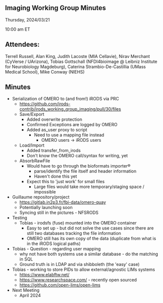 ## Imaging Working Group Minutes

Thursday, 2024/03/21

10:00 am ET

## Attendees:

Terrell Russell, Alan King, Judith Lacoste (MIA Cellavie), Nirav Merchant (CyVerse / UArizona), Tobias Gottschall (NFDI4bioimage @ Leibniz Institute for Neurobiology Magdeburg), Caterina Strambio-De-Castillia (UMass Medical School), Mike Conway (NIEHS)

## Minutes

 - Serialization of OMERO to (and from!) iRODS via PRC
   - https://github.com/irods-contrib/irods_working_group_imaging/pull/30/files 
   - Save/Export
     - Added overwrite protection
     - Confirmed Exceptions are logged by OMERO
     - Added as_user proxy to script
       - Need to use a mapping file instead
         - OMERO users -> iRODS users
   - Load/Import
     - Added transfer_from_irods
     - Don't know the OMERO call/syntax for writing, yet
   - AbsorbRawFile
     - Would have to go through the bioformats importer®
       - parse/identify the file itself and header information
       - Haven't done this yet
     - Expect this to 'just work' for small files
       - Large files would take more temporary/staging space / impossible
 - Guillaume repository/project
   - https://gitlab.in2p3.fr/fbi-data/omero-quay 
   - Potentially launching soon
   - Syncing still in the pictures - NFSRODS
 - Testing
   - Tobias - irodsfs (fuse) mounted into the OMERO container
     - Easy to set up - but did not solve the use cases since there are still two databases tracking the file information
     - OMERO still has its own copy of the data (duplicate from what is in the iRODS logical paths)
 - Tobias - Question - regarding user mapping
   - why not have both systems use a similar database - do the matching in SQL
   - Ground truth is in LDAP and via shibboleth (the 'easy' case)
 - Tobias - working to store PIDs to allow external/agnostic LIMs systems
   - https://www.elabftw.net/
   - https://www.researchspace.com/ - recently open sourced
   - https://github.com/open-lims/open-lims 
 - Next Meeting
   - April 2024
